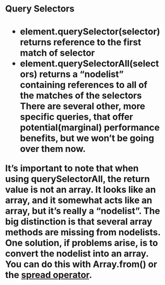 <h1>Query Selectors<h1>

* element.querySelector(selector) returns reference to the first match of selector
* element.querySelectorAll(selectors) returns a “nodelist” containing references to all of the matches of the selectors There are several other, more specific queries, that offer potential(marginal) performance benefits, but we won’t be going over them now.


It’s important to note that when using querySelectorAll, the return value is not an array. It looks like an array, and it somewhat acts like an array, but it’s really a “nodelist”. The big distinction is that several array methods are missing from nodelists. One solution, if problems arise, is to convert the nodelist into an array. You can do this with Array.from() or the [spread operator](https://developer.mozilla.org/en-US/docs/Web/JavaScript/Reference/Operators/Spread_syntax).


<h1>